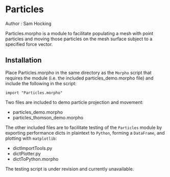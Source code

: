 # Particles

Author  : Sam Hocking

Particles.morpho is a module to facilitate populating a mesh with point particles and moving those particles on the mesh surface subject to a specified force vector. 

## Installation

Place Particles.morpho in the same directory as the `Morpho` script that requires the module (i.e. the included particles_demo.morpho file) and include the following in the script:
```
import "Particles.morpho"
```

Two files are included to demo particle projection and movement:
- particles_demo.morpho
- particles_thomson_demo.morpho

The other included files are to facilitate testing of the `Particles` module by exporting performance dicts in plaintext to `Python`, forming a `DataFrame`, and plotting with `matplotlib`:
- dictImportTools.py
- dictPlotter.py
- dictToPython.morpho

The testing script is under revision and currently unavailable.
